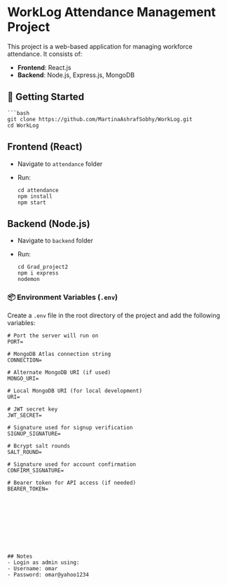 # WorkLog Attendance Management Project
This project is a web-based application for managing workforce attendance. It consists of:
- **Frontend**: React.js
- **Backend**: Node.js, Express.js, MongoDB

## 🚀 Getting Started
    ```bash
    git clone https://github.com/MartinaAshrafSobhy/WorkLog.git
    cd WorkLog

## Frontend (React)
- Navigate to `attendance` folder
- Run:
  
      cd attendance
      npm install
      npm start


## Backend (Node.js)
- Navigate to `backend` folder
- Run:
  
      cd Grad_project2
      npm i express
      nodemon

### 📦 Environment Variables (`.env`)

Create a `.env` file in the root directory of the project and add the following variables:

```env
# Port the server will run on
PORT=

# MongoDB Atlas connection string
CONNECTION=

# Alternate MongoDB URI (if used)
MONGO_URI=

# Local MongoDB URI (for local development)
URI=

# JWT secret key
JWT_SECRET=

# Signature used for signup verification
SIGNUP_SIGNATURE=

# Bcrypt salt rounds
SALT_ROUND=

# Signature used for account confirmation
CONFIRM_SIGNATURE=

# Bearer token for API access (if needed)
BEARER_TOKEN=










## Notes
- Login as admin using:
- Username: omar
- Password: omar@yahoo1234

 
  
